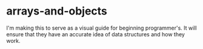 # arrays-and-objects

I'm making this to serve as a visual guide for beginning programmer's. It will ensure that they have an accurate idea of data structures and how they work.
